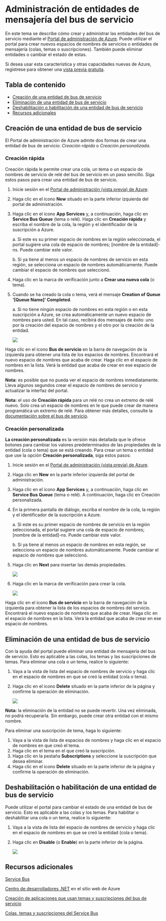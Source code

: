 <properties linkid="service-bus-manage-messaging-entitites" urlDisplayName="Traffic Manager" pageTitle="Manage Service Bus Messaging Entities - Azure" metaKeywords="" description="Learn how to create and manage your Service Bus entities using the Azure Management Portal." metaCanonical="" disqusComments="1" umbracoNaviHide="1" services="service-bus" documentationCenter="" title="How to Manage Service Bus Messaging Entities" authors="" solutions="" />

Administración de entidades de mensajería del bus de servicio
=============================================================

En este tema se describe cómo crear y administrar las entidades del bus de servicio mediante el [Portal de administración de Azure](http://manage.windowsazure.com). Puede utilizar el portal para crear nuevos espacios de nombres de servicios o entidades de mensajería (colas, temas o suscripciones). También puede eliminar entidades o cambiar el estado de estas.

Si desea usar esta característica y otras capacidades nuevas de Azure, regístrese para obtener una [vista previa gratuita](https://account.windowsazure.com/PreviewFeatures).

Tabla de contenido
------------------

-   [Creación de una entidad de bus de servicio](#create)
-   [Eliminación de una entidad de bus de servicio](#delete)
-   [Deshabilitación o habilitación de una entidad de bus de servicio](#disableenable)
-   [Recursos adicionales](#seealso)

Creación de una entidad de bus de servicio
------------------------------------------

El Portal de administración de Azure admite dos formas de crear una entidad de bus de servicio: *Creación rápida* o *Creación personalizada*.

### Creación rápida

Creación rápida le permite crear una cola, un tema o un espacio de nombres de servicio de relé del bus de servicio en un paso sencillo. Siga estos pasos para crear una entidad de bus de servicio.

1.  Inicie sesión en el [Portal de administración (vista previa) de Azure](http://manage.windowsazure.com).
2.  Haga clic en el icono **New** situado en la parte inferior izquierda del portal de administración.
3.  Haga clic en el icono **App Services** y, a continuación, haga clic en **Service Bus Queue** (tema o relé). Haga clic en **Creación rápida** y escriba el nombre de la cola, la región y el identificador de la suscripción a Azure.

    a. Si este es su primer espacio de nombres en la región seleccionada, el portal sugiere una cola de espacio de nombres; [nombre de la entidad]-ns. Puede cambiar este valor.

    b. Si ya tiene al menos un espacio de nombres de servicio en esta región, se selecciona un espacio de nombres automáticamente. Puede cambiar el espacio de nombres que seleccionó.

4.  Haga clic en la marca de verificación junto a **Crear una nueva cola** (o tema).
5.  Cuando se ha creado la cola o tema, verá el mensaje **Creation of Queue ‘[Queue Name]’ Completed**.

    a. Si no tiene ningún espacio de nombres en esta región o en esta suscripción a Azure, se crea automáticamente un nuevo espacio de nombres para usted. En tal caso, recibirá dos mensajes de éxito: uno por la creación del espacio de nombres y el otro por la creación de la entidad.

    ![](./media/service-bus-manage-message-entities/QueueQuickCreate.png)

Haga clic en el icono **Bus de servicio** en la barra de navegación de la izquierda para obtener una lista de los espacios de nombres. Encontrará el nuevo espacio de nombres que acaba de crear. Haga clic en el espacio de nombres en la lista. Verá la entidad que acaba de crear en ese espacio de nombres.

**Nota:** es posible que no pueda ver el espacio de nombres inmediatamente. Lleva algunos segundos crear el espacio de nombres de servicio y actualizar la interfaz del portal.

**Nota:** el uso de **Creación rápida** para un relé no crea un extremo de relé nuevo. Solo crea un espacio de nombres en le que puede crear de manera programática un extremo de relé. Para obtener más detalles, consulte la [documentación sobre el bus de servicio](http://www.windowsazure.com/en-us/develop/net/how-to-guides/service-bus-relay/).

### Creación personalizada

**La creación personalizada** es la versión más detallada que le ofrece botones para cambiar los valores predeterminados de las propiedades de la entidad (cola o tema) que se está creando. Para crear un tema o entidad que use la opción **Creación personalizada**, siga estos pasos:

1.  Inicie sesión en el [Portal de administración (vista previa) de Azure](http://manage.windowsazure.com).
2.  Haga clic en **New** en la parte inferior izquierda del portal de administración.
3.  Haga clic en el icono **App Services** y, a continuación, haga clic en **Service Bus Queue** (tema o relé). A continuación, haga clic en Creación personalizada.
4.  En la primera pantalla de diálogo, escriba el nombre de la cola, la región y el identificador de la suscripción a Azure.

    a. Si este es su primer espacio de nombres de servicio en la región seleccionada, el portal sugiere una cola de espacio de nombres; [nombre de la entidad]-ns. Puede cambiar este valor.

    b. Si ya tiene al menos un espacio de nombres en esta región, se selecciona un espacio de nombres automáticamente. Puede cambiar el espacio de nombres que seleccionó.

5.  Haga clic en **Next** para insertar las demás propiedades.

    ![](./media/service-bus-manage-message-entities/AddQueue1.png)

6.  Haga clic en la marca de verificación para crear la cola.

    ![](./media/service-bus-manage-message-entities/ConfigureQueue.png)

Haga clic en el icono **Bus de servicio** en la barra de navegación de la izquierda para obtener la lista de los espacios de nombres del servicio. Encontrará el nuevo espacio de nombres que acaba de crear. Haga clic en el espacio de nombres en la lista. Verá la entidad que acaba de crear en ese espacio de nombres.

Eliminación de una entidad de bus de servicio
---------------------------------------------

Con la ayuda del portal puede eliminar una entidad de mensajería del bus de servicio. Esto es aplicable a las colas, los temas y las suscripciones de temas. Para eliminar una cola o un tema, realice lo siguiente:

1.  Vaya a la vista de lista del espacio de nombres de servicio y haga clic en el espacio de nombres en que se creó la entidad (cola o tema).
2.  Haga clic en el icono **Delete** situado en la parte inferior de la página y confirme la operación de eliminación.

    ![](./media/service-bus-manage-message-entities/DeleteEntity.png)

**Nota:** la eliminación de la entidad no se puede revertir. Una vez eliminada, no podrá recuperarla. Sin embargo, puede crear otra entidad con el mismo nombre.

Para eliminar una suscripción de tema, haga lo siguiente:

1.  Vaya a la vista de lista de espacios de nombres y haga clic en el espacio de nombres en que creó el tema.
2.  Haga clic en el tema en el que creó la suscripción.
3.  Haga clic en la pestaña **Subscriptions** y seleccione la suscripción que desea eliminar.
4.  Haga clic en el icono **Delete** situado en la parte inferior de la página y confirme la operación de eliminación.

Deshabilitación o habilitación de una entidad de bus de servicio
----------------------------------------------------------------

Puede utilizar el portal para cambiar el estado de una entidad de bus de servicio. Esto es aplicable a las colas y los temas. Para habilitar o deshabilitar una cola o un tema, realice lo siguiente:

1.  Vaya a la vista de lista del espacio de nombres de servicio y haga clic en el espacio de nombres en que se creó la entidad (cola o tema).
2.  Haga clic en **Disable** (o **Enable**) en la parte inferior de la página.

    ![](./media/service-bus-manage-message-entities/DisableEnable.png)

Recursos adicionales
--------------------

[Service Bus](http://go.microsoft.com/fwlink/?LinkId=266834)

[Centro de desarrolladores .NET](http://go.microsoft.com/fwlink/?LinkID=262187) en el sitio web de Azure

[Creación de aplicaciones que usan temas y suscripciones del bus de servicio](http://go.microsoft.com/fwlink/?LinkId=264293)

[Colas, temas y suscripciones del Service Bus](http://go.microsoft.com/fwlink/?LinkId=264291)

